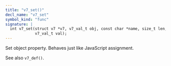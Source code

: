 ```yaml
---
title: "v7_set()"
decl_name: "v7_set"
symbol_kind: "func"
signature: |
  int v7_set(struct v7 *v7, v7_val_t obj, const char *name, size_t len,
             v7_val_t val);
---
```


Set object property. Behaves just like JavaScript assignment.

See also `v7_def()`. 

